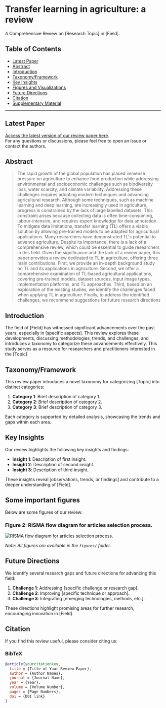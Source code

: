 # Transfer learning in agriculture: a review
A Comprehensive Review on [Research Topic] in [Field].

## Table of Contents
- [Latest Paper](#latest-paper)
- [Abstract](#abstract)
- [Introduction](#introduction)
- [Taxonomy/Framework](#taxonomyframework)
- [Key Insights](#key-insights)
- [Figures and Visualizations](#figures-and-visualizations)
- [Future Directions](#future-directions)
- [Citation](#citation)
- [Supplementary Material](#supplementary-material)

---

## Latest Paper
[Access the latest version of our review paper here](link-to-paper).  
For any questions or discussions, please feel free to open an issue or contact the authors.

## Abstract
> The rapid growth of the global population has placed immense pressure on agriculture to enhance food production while addressing environmental and socioeconomic challenges such as biodiversity loss, water scarcity, and climate variability. Addressing these challenges requires adopting modern techniques and advancing agricultural research. Although some techniques, such as machine learning and deep learning, are increasingly used in agriculture, progress is constrained by the lack of large labelled datasets. This constraint arises because collecting data is often time-consuming, labour-intensive, and requires expert knowledge for data annotation. To mitigate data limitations, transfer learning (TL) offers a viable solution by allowing pre-trained models to be adapted for agricultural applications. Many researchers have demonstrated TL's potential to advance agriculture. Despite its importance, there is a lack of a comprehensive review, which could be essential to guide researchers in this field. Given the significance and the lack of a review paper, this paper provides a review dedicated to TL in agriculture, offering three main contributions. First, we provide an in-depth background study on TL and its applications in agriculture. Second, we offer a comprehensive examination of TL-based agricultural applications, covering pre-trained models, dataset sources, input image types, implementation platforms, and TL approaches. Third, based on an exploration of the existing studies, we identify the challenges faced when applying TL in agriculture. Finally, to address the identified challenges, we recommend suggestions for future research directions

## Introduction
The field of [Field] has witnessed significant advancements over the past years, especially in [specific aspects]. This review explores these developments, discussing methodologies, trends, and challenges, and introduces a taxonomy to categorize these advancements effectively. This study serves as a resource for researchers and practitioners interested in the [Topic].

## Taxonomy/Framework
This review paper introduces a novel taxonomy for categorizing [Topic] into distinct categories:
1. **Category 1**: Brief description of category 1.
2. **Category 2**: Brief description of category 2.
3. **Category 3**: Brief description of category 3.

Each category is supported by detailed analysis, showcasing the trends and gaps within each area.

## Key Insights
Our review highlights the following key insights and findings:
- **Insight 1**: Description of first insight.
- **Insight 2**: Description of second insight.
- **Insight 3**: Description of third insight.

These insights reveal [observations, trends, or findings] and contribute to a deeper understanding of [Field].
## Some important figures 
Below are some figures of our review:
### Figure 2: RISMA flow diagram for articles selection process. 
![RISMA flow diagram for articles selection process.]([Prisma.pdf](https://github.com/user-attachments/files/17708660/Prisma.pdf))

*Note: All figures are available in the `figures/` folder.*

## Future Directions
We identify several research gaps and future directions for advancing this field:
1. **Challenge 1**: Addressing [specific challenge or research gap].
2. **Challenge 2**: Improving [specific technique or approach].
3. **Challenge 3**: Integrating [emerging technologies, methods, etc.].

These directions highlight promising areas for further research, encouraging innovation in [Field].

## Citation
If you find this review useful, please consider citing us:

### BibTeX
```bibtex
@article{yourcitationkey,
  title = {Title of Your Review Paper},
  author = {Author Names},
  journal = {Journal Name},
  year = {Year},
  volume = {Volume Number},
  pages = {Page Numbers},
  doi = {DOI link}
}
